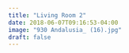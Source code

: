 ```yaml
---
title: "Living Room 2"
date: 2018-06-07T09:16:53-04:00
image: "930 Andalusia_ (16).jpg"
draft: false
---
```

